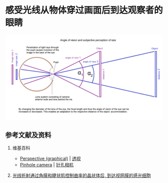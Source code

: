 # 感受光线从物体穿过画面后到达观察者的眼睛

![](/images/用双目视觉传感器模仿人眼获取环境点云/感受光线从物体穿过画面后到达观察者的眼睛/Angle_of_view_2.png)

## 参考文献及资料

1. 维基百科
	- [Perspective (graphical)](https://en.wikipedia.org/wiki/Perspective_(graphical)) | [透视](https://zh.wikipedia.org/wiki/%E9%80%8F%E8%A7%86) 
	- [Pinhole camera](https://en.wikipedia.org/wiki/Pinhole_camera) | [针孔相机](https://zh.wikipedia.org/wiki/%E9%87%9D%E5%AD%94%E7%9B%B8%E6%A9%9F)
	
2. 	[光线折射通过角膜和睫状肌控制曲率的晶状体后, 到达视网膜的感光细胞](https://gitee.com/quanbinn/Difficulties-And-Solutions-Of-Human-Learning-In-Mobile-Era/blob/master/chapters/%E5%84%BF%E7%AB%A5%E5%8F%8A%E9%9D%92%E5%B0%91%E5%B9%B4%E7%9A%84%E7%9C%BC%E7%9D%9B%E4%BF%9D%E6%8A%A4%E6%96%B9%E6%A1%88/%E5%85%89%E7%BA%BF%E6%8A%98%E5%B0%84%E9%80%9A%E8%BF%87%E8%A7%92%E8%86%9C%E5%92%8C%E7%9D%AB%E7%8A%B6%E8%82%8C%E6%8E%A7%E5%88%B6%E6%9B%B2%E7%8E%87%E7%9A%84%E6%99%B6%E7%8A%B6%E4%BD%93%E5%90%8E%E5%88%B0%E8%BE%BE%E8%A7%86%E7%BD%91%E8%86%9C%E7%9A%84%E6%84%9F%E5%85%89%E7%BB%86%E8%83%9E.md) 